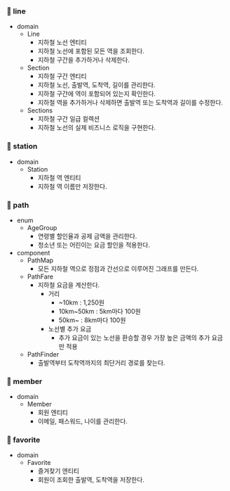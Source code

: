 ### 🧱 line

- domain
  - Line
    - 지하철 노선 엔티티
    - 지하철 노선에 포함된 모든 역을 조회한다.
    - 지하철 구간을 추가하거나 삭제한다.
  - Section
    - 지하철 구간 엔티티
    - 지하철 노선, 출발역, 도착역, 길이를 관리한다.
    - 지하철 구간에 역이 포함되어 있는지 확인한다.
    - 지하철 역을 추가하거나 삭제하면 출발역 또는 도착역과 길이를 수정한다.
  - Sections
    - 지하철 구간 일급 컬렉션
    - 지하철 노선의 실제 비즈니스 로직을 구현한다. 

### 🧱 station

- domain
  - Station
    - 지하철 역 엔티티
    - 지하철 역 이름만 저장한다.

### 🧱 path

- enum
  - AgeGroup
    - 연령별 할인율과 공제 금액을 관리한다.
    - 청소년 또는 어린이는 요금 할인을 적용한다.
- component  
  - PathMap
    - 모든 지하철 역으로 정점과 간선으로 이루어진 그래프를 만든다.
  - PathFare
    - 지하철 요금을 계산한다.
      - 거리
        - ~10km : 1,250원
        - 10km~50km : 5km마다 100원
        - 50km~ : 8km마다 100원
      - 노선별 추가 요금
        - 추가 요금이 있는 노선을 환승할 경우 가장 높은 금액의 추가 요금만 적용
  - PathFinder
    - 출발역부터 도착역까지의 최단거리 경로를 찾는다.

### 🧱 member

- domain
  - Member
    - 회원 엔티티
    - 이메일, 패스워드, 나이를 관리한다.

### 🧱 favorite

- domain
  - Favorite
    - 즐겨찾기 엔티티
    - 회원이 조회한 출발역, 도착역을 저장한다.
